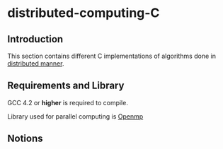 
# distributed-computing-C

## Introduction

This section contains different C implementations of algorithms done in [distributed manner](https://en.wikipedia.org/wiki/Distributed_computing). 

## Requirements and Library

GCC 4.2 or **higher** is required to compile.

Library used for parallel computing is [Openmp](https://www.open-mpi.org/)

## Notions

